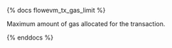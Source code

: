 {% docs flowevm_tx_gas_limit %}

Maximum amount of gas allocated for the transaction. 

{% enddocs %}